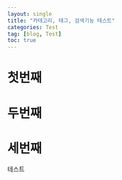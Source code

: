 ```yaml
---
layout: single
title: "카테고리, 태그, 검색기능 테스트"
categories: Test
tag: [blog, Test]
toc: true
---
```



# 첫번째

# 두번째

# 세번째

테스트

